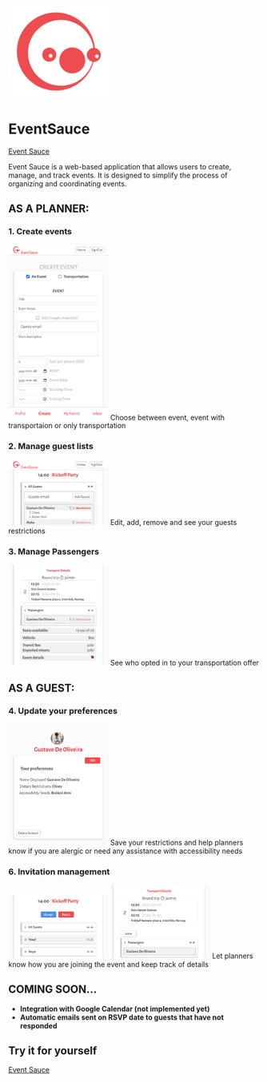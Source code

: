 <img src="app/assets/Logo1.png" alt="Logo" width="200">

# EventSauce
[Event Sauce](https://event-sauce.vercel.app)

Event Sauce is a web-based application that allows users to create, manage, and track events. It is designed to simplify the process of organizing and coordinating events.


## AS A PLANNER:

### 1. **Create events**
<img src="app/assets/create-form.png" width="200px">
Choose between event, event with transportaion or only transportation

### 2. **Manage guest lists**
<img src="app/assets/guests.png" width="200px">
Edit, add, remove and see your guests restrictions

### 3. **Manage Passengers**
<img src="app/assets/passengers.png" width="200px">
See who opted in to your transportation offer

## AS A GUEST:

### 4. **Update your preferences**
<img src="app/assets/user-profile.png" width="200px">
Save your restrictions and help planners know if you are alergic or need any assistance with accessibility needs

### 6. **Invitation management**
<img src="app/assets/answer.png " width="200px">
<img src="app/assets/join-ride.png" width="200px">
Let planners know how you are joining the event and keep track of details

## COMING SOON...

- **Integration with Google Calendar (not implemented yet)**
- **Automatic emails sent on RSVP date to guests that have not responded**

## Try it for yourself

[Event Sauce](https://event-sauce.vercel.app)
